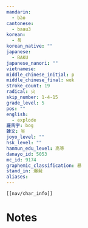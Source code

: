 ```yaml
---
mandarin:
  - bào
cantonese:
  - baau3
korean:
  - 폭
korean_native: ""
japanese:
  - BAKU
japanese_nanori: ""
vietnamese:
middle_chinese_initial: p
middle_chinese_final: wɑk
stroke_count: 19
radical: 火
skip_number: 1-4-15
grade_level: 5
pos: ""
english:
  - explode
羅馬字: bog
韓文: 복
joyo_level: ""
hsk_level: ""
hanmun_edu_level: 高等
danayo_id: 5053
mc_id: 9174
graphemic_classification: 暴
stand_in: 爆発
aliases:
---
```

```meta-bind-embed
[[nav/char_info]]
```

# Notes
